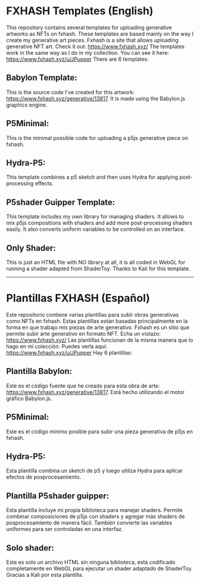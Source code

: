 # FXHASH Templates (English)
This repository contains several templates for uploading generative artworks as NFTs on fxhash. These templates are based mainly on the way I create my generative art pieces.
Fxhash is a site that allows uploading generative NFT art. Check it out: https://www.fxhash.xyz/
The templates work in the same way as I do in my collection. You can see it here: https://www.fxhash.xyz/u/JPupper
There are 6 templates:

## Babylon Template:
This is the source code I've created for this artwork: https://www.fxhash.xyz/generative/13817. It is made using the Babylon.js graphics engine.

## P5Minimal:
This is the minimal possible code for uploading a p5js generative piece on fxhash.

## Hydra-P5:
This template combines a p5 sketch and then uses Hydra for applying post-processing effects.

## P5shader Guipper Template:
This template includes my own library for managing shaders. It allows to mix p5js compositions with shaders and add more post-processing shaders easily. It also converts uniform variables to be controlled on an interface.

## Only Shader:
This is just an HTML file with NO library at all, it is all coded in WebGL for running a shader adapted from ShaderToy. Thanks to Kali for this template.


-------------------------------------------------------------------------------------------------------------------------------------------------------------------------------------------------------------------------

# Plantillas FXHASH (Español)
Este repositorio contiene varias plantillas para subir obras generativas como NFTs en fxhash. Estas plantillas están basadas principalmente en la forma en que trabajo mis piezas de arte generativo.
Fxhash es un sitio que permite subir arte generativo en formato NFT. Echa un vistazo: https://www.fxhash.xyz/
Las plantillas funcionan de la misma manera que lo hago en mi colección. Puedes verla aquí: https://www.fxhash.xyz/u/JPupper
Hay 6 plantillas:

## Plantilla Babylon:
Este es el código fuente que he creado para esta obra de arte: https://www.fxhash.xyz/generative/13817. Está hecho utilizando el motor gráfico Babylon.js.

## P5Minimal:
Este es el código mínimo posible para subir una pieza generativa de p5js en fxhash.

## Hydra-P5:
Esta plantilla combina un sketch de p5 y luego utiliza Hydra para aplicar efectos de posprocesamiento.

## Plantilla P5shader guipper:
Esta plantilla incluye mi propia biblioteca para manejar shaders. Permite combinar composiciones de p5js con shaders y agregar más shaders de posprocesamiento de manera fácil. También convierte las variables uniformes para ser controladas en una interfaz.

## Solo shader:
Este es solo un archivo HTML sin ninguna biblioteca, está codificado completamente en WebGL para ejecutar un shader adaptado de ShaderToy. Gracias a Kali por esta plantilla.
